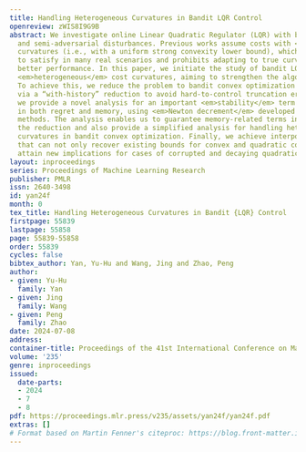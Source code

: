 ```yaml
---
title: Handling Heterogeneous Curvatures in Bandit LQR Control
openreview: zWIS8I9G9B
abstract: We investigate online Linear Quadratic Regulator (LQR) with bandit feedback
  and semi-adversarial disturbances. Previous works assume costs with <em>homogeneous</em>
  curvatures (i.e., with a uniform strong convexity lower bound), which can be hard
  to satisfy in many real scenarios and prohibits adapting to true curvatures for
  better performance. In this paper, we initiate the study of bandit LQR control with
  <em>heterogeneous</em> cost curvatures, aiming to strengthen the algorithm’s adaptivity.
  To achieve this, we reduce the problem to bandit convex optimization with memory
  via a “with-history” reduction to avoid hard-to-control truncation errors. Then
  we provide a novel analysis for an important <em>stability</em> term that appeared
  in both regret and memory, using <em>Newton decrement</em> developed in interior-point
  methods. The analysis enables us to guarantee memory-related terms introduced in
  the reduction and also provide a simplified analysis for handling heterogeneous
  curvatures in bandit convex optimization. Finally, we achieve interpolated guarantees
  that can not only recover existing bounds for convex and quadratic costs but also
  attain new implications for cases of corrupted and decaying quadraticity.
layout: inproceedings
series: Proceedings of Machine Learning Research
publisher: PMLR
issn: 2640-3498
id: yan24f
month: 0
tex_title: Handling Heterogeneous Curvatures in Bandit {LQR} Control
firstpage: 55839
lastpage: 55858
page: 55839-55858
order: 55839
cycles: false
bibtex_author: Yan, Yu-Hu and Wang, Jing and Zhao, Peng
author:
- given: Yu-Hu
  family: Yan
- given: Jing
  family: Wang
- given: Peng
  family: Zhao
date: 2024-07-08
address:
container-title: Proceedings of the 41st International Conference on Machine Learning
volume: '235'
genre: inproceedings
issued:
  date-parts:
  - 2024
  - 7
  - 8
pdf: https://proceedings.mlr.press/v235/assets/yan24f/yan24f.pdf
extras: []
# Format based on Martin Fenner's citeproc: https://blog.front-matter.io/posts/citeproc-yaml-for-bibliographies/
---
```

